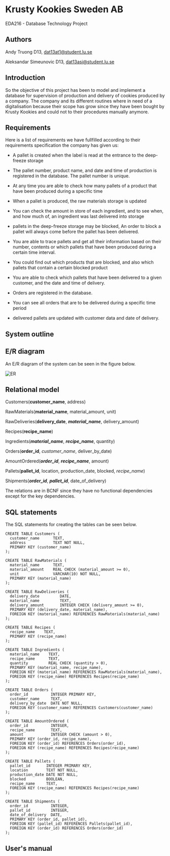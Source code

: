 # Krusty Kookies Sweden AB
EDA216 - Database Technology Project

## Authors
Andy Truong D13, dat13at1@student.lu.se

Aleksandar Simeunovic D13, dat13asi@student.lu.se

## Introduction
So the objective of this project has been to model and implement a database for
supervision of production and delivery of cookies produced by a company. The company
and its different routines where in need of a digitalisation because their scope
has grow since they have been bought by Krusty Kookies and could not to their procedures
manually anymore.

## Requirements
Here is a list of requirements we have fullfilled according to their requirements
specification the company has given us:

* A pallet is created when the label is read at the entrance to the deep-freeze storage

* The pallet number, product name, and date and time of production is registered in the database. The pallet number is unique.

* At any time you are able to check how many pallets of a product that have been produced during a specific time

* When a pallet is produced, the raw materials storage is updated

* You can check the amount in store of each ingredient, and to see when, and how much of, an ingredient was last delivered into storage

* pallets in the deep-freeze storage may be blocked, An order to block a pallet will always come before the pallet has been delivered.

* You are able to trace pallets and get all their information based on their number, contents or
 which pallets that have been produced during a certain time interval.

 * You could find out which products that are blocked, and also which pallets that contain a certain blocked product

 * You are able to check which pallets that have been delivered to a given customer, and the date and time of delivery.

 * Orders are registered in the database.

 * You can see all orders that are to be delivered during a specific time period

 * delivered pallets are updated with customer data and date of delivery.


## System outline

## E/R diagram
An E/R diagram of the system can be seen in the figure below.

![ER](ER.png)

## Relational model
Customers(<strong>customer_name</strong>, address)

RawMaterials(<strong>material_name</strong>, material_amount, unit)

RawDeliveries(<strong>delivery_date</strong>, <strong><em>material_name</em></strong>, delivery_amount)

Recipes(<strong>recipe_name</strong>)

Ingredients(<strong><em>material_name</em></strong>, <strong><em>recipe_name</em></strong>, quantity)

Orders(<strong>order_id</strong>, <em>customer_name</em>, deliver_by_date)

AmountOrdered(<strong><em>order_id</em></strong>, <strong><em>recipe_name</em></strong>, amount)

Pallets(<strong>pallet_id</strong>, location, production_date, blocked, <em>recipe_name</em>)

Shipments(<strong><em>order_id</em></strong>, <strong><em>pallet_id</em></strong>, date_of_delivery)

The relations are in BCNF since they have no functional dependencies except for the key dependencies.

## SQL statements
The SQL statements for creating the tables can be seen below.

```
CREATE TABLE Customers (
  customer_name      TEXT,
  address            TEXT NOT NULL,
  PRIMARY KEY (customer_name)
);

CREATE TABLE RawMaterials (
  material_name      TEXT,
  material_amount    REAL CHECK (material_amount >= 0),
  unit               VARCHAR(10) NOT NULL,
  PRIMARY KEY (material_name)
);

CREATE TABLE RawDeliveries (
  delivery_date         DATE,
  material_name         TEXT,
  delivery_amount       INTEGER CHECK (delivery_amount >= 0),
  PRIMARY KEY (delivery_date, material_name),
  FOREIGN KEY (material_name) REFERENCES RawMaterials(material_name)
);

CREATE TABLE Recipes (
  recipe_name    TEXT,
  PRIMARY KEY (recipe_name)
);

CREATE TABLE Ingredients (
  material_name    TEXT,
  recipe_name      TEXT,
  quantity         REAL CHECK (quantity > 0),
  PRIMARY KEY (material_name, recipe_name),
  FOREIGN KEY (material_name) REFERENCES RawMaterials(material_name),
  FOREIGN KEY (recipe_name) REFERENCES Recipes(recipe_name)
);

CREATE TABLE Orders (
  order_id          INTEGER PRIMARY KEY,
  customer_name     TEXT,
  delivery_by_date  DATE NOT NULL,
  FOREIGN KEY (customer_name) REFERENCES Customers(customer_name)
);

CREATE TABLE AmountOrdered (
  order_id          INTEGER,
  recipe_name       TEXT,
  amount            INTEGER CHECK (amount > 0),
  PRIMARY KEY (order_id, recipe_name),
  FOREIGN KEY (order_id) REFERENCES Orders(order_id),
  FOREIGN KEY (recipe_name) REFERENCES Recipes(recipe_name)
);

CREATE TABLE Pallets (
  pallet_id       INTEGER PRIMARY KEY,
  location        TEXT NOT NULL,
  production_date DATE NOT NULL,
  blocked         BOOLEAN,
  recipe_name     TEXT,
  FOREIGN KEY (recipe_name) REFERENCES Recipes(recipe_name)
);

CREATE TABLE Shipments (
  order_id          INTEGER,
  pallet_id         INTEGER,
  date_of_delivery  DATE,
  PRIMARY KEY (order_id, pallet_id),
  FOREIGN KEY (pallet_id) REFERENCES Pallets(pallet_id),
  FOREIGN KEY (order_id) REFERENCES Orders(order_id)
);
```

## User's manual
